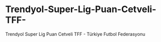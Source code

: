 # Trendyol-Super-Lig-Puan-Cetveli-TFF-
Trendyol Super Lig Puan Cetveli TFF - Türkiye Futbol Federasyonu
